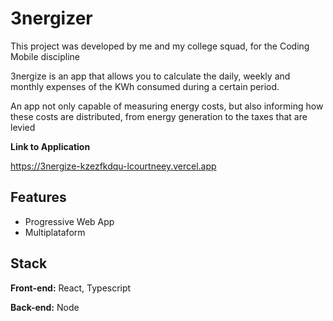 
# 3nergizer

This project was developed by me and my college squad, for the Coding Mobile discipline

3nergize is an app that allows you to calculate the daily, weekly and monthly expenses of the KWh consumed during a certain period.

An app not only capable of measuring energy costs, but also informing how these costs are distributed, from energy generation to the taxes that are levied

**Link to Application** 

https://3nergize-kzezfkdqu-lcourtneey.vercel.app


## Features

- Progressive Web App
- Multiplataform


## Stack 

**Front-end:** React, Typescript

**Back-end:** Node

